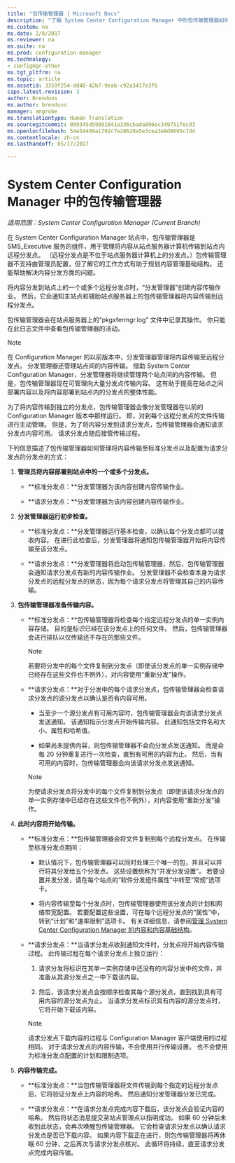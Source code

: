 ```yaml
---
title: "包传输管理器 | Microsoft Docs"
description: "了解 System Center Configuration Manager 中的包传输管理器如何将内容从站点服务器传输到远程分发点。"
ms.custom: na
ms.date: 2/8/2017
ms.reviewer: na
ms.suite: na
ms.prod: configuration-manager
ms.technology:
- configmgr-other
ms.tgt_pltfrm: na
ms.topic: article
ms.assetid: 3359f254-dd48-42b7-9eab-c92a3417e3fb
caps.latest.revision: 3
author: Brenduns
ms.author: brenduns
manager: angrobe
ms.translationtype: Human Translation
ms.sourcegitcommit: 099345d59891841a336cbada896ec349751fecd3
ms.openlocfilehash: 54e54409a1792c7e28620a5e3cea3e8d8695c7d4
ms.contentlocale: zh-cn
ms.lasthandoff: 05/17/2017

---
```

# <a name="package-transfer-manager-in-system-center-configuration-manager"></a>System Center Configuration Manager 中的包传输管理器

*适用范围：System Center Configuration Manager (Current Branch)*

在 System Center Configuration Manager 站点中，包传输管理器是 SMS_Executive 服务的组件，用于管理将内容从站点服务器计算机传输到站点内远程分发点。 （远程分发点是不位于站点服务器计算机上的分发点。）包传输管理器不支持由管理员配置，但了解它的工作方式有助于规划内容管理基础结构。 还能帮助解决内容分发方面的问题。


将内容分发到站点上的一个或多个远程分发点时，“分发管理器”创建内容传输作业。 然后，它会通知主站点和辅助站点服务器上的包传输管理器将内容传输到远程分发点。

 包传输管理器会在站点服务器上的“pkgxfermgr.log”  文件中记录其操作。 你只能在此日志文件中查看包传输管理器的活动。  

> [!NOTE]  
>  在 Configuration Manager 的以前版本中，分发管理器管理将内容传输至远程分发点。 分发管理器还管理站点间的内容传输。 借助 System Center Configuration Manager，分发管理器将继续管理两个站点间的内容传输。 但是，包传输管理器现在可管理向大量分发点传输内容。 这有助于提高在站点之间部署内容以及将内容部署到站点内的分发点的整体性能。  

为了将内容传输到独立的分发点，包传输管理器会像分发管理器在以前的 Configuration Manager 版本中那样运行。 即，对到每个远程分发点的文件传输进行主动管理。 但是，为了将内容分发到请求分发点，包传输管理器会通知请求分发点内容可用。 请求分发点随后接管传输过程。  

下列信息描述了包传输管理器如何管理将内容传输至标准分发点以及配置为请求分发点的分发点的方式：
1.  **管理员将内容部署到站点中的一个或多个分发点。**  

    -   **标准分发点：**分发管理器为该内容创建内容传输作业。  

    -   **请求分发点：**分发管理器为该内容创建内容传输作业。  

2.  **分发管理器运行初步检查。**  

    -   **标准分发点：**分发管理器运行基本检查，以确认每个分发点都可以接收内容。 在进行此检查后，分发管理器将通知包传输管理器开始将内容传输至该分发点。  

    -   **请求分发点：**分发管理器将启动包传输管理器，然后，包传输管理器会通知请求分发点有新的内容传输作业。 分发管理器不会检查本身为请求分发点的远程分发点的状态，因为每个请求分发点将管理其自己的内容传输。  

3.  **包传输管理器准备传输内容。**  

    -   **标准分发点：**包传输管理器将检查每个指定远程分发点的单一实例内容存储。 目的是标识已经在该分发点上的任何文件。 然后，包传输管理器会进行排队以仅传输还不存在的那些文件。  

        > [!NOTE]  
        >  若要将分发中的每个文件复制到分发点（即使该分发点的单一实例存储中已经存在这些文件也不例外），对内容使用“重新分发”操作。  

    -   **请求分发点：**对于分发中的每个请求分发点，包传输管理器会检查请求分发点的源分发点以确认是否有内容可用。  

        -   当至少一个源分发点有可用内容时，包传输管理器会向该请求分发点发送通知。 该通知指示分发点开始传输内容。 此通知包括文件名和大小、属性和哈希值。  

        -   如果尚未提供内容，则包传输管理器不会向分发点发送通知。 而是会每 20 分钟重复进行一次检查，直到有可用的内容为止。 然后，当有可用的内容时，包传输管理器会向该请求分发点发送通知。  

        > [!NOTE]  
        >  为使请求分发点将分发中的每个文件复制到分发点（即使该请求分发点的单一实例存储中已经存在这些文件也不例外），对内容使用“重新分发”操作。  

4.  **此时内容将开始传输。**  

    -   **标准分发点：**包传输管理器会将文件复制到每个远程分发点。 在传输至标准分发点期间：  

        -   默认情况下，包传输管理器可以同时处理三个唯一的包，并且可以并行将其分发给五个分发点。 这些设置统称为“并发分发设置”。 若要设置并发分发，请在每个站点的“软件分发组件属性”中转至“常规”选项卡。  

        -   将内容传输至每个分发点时，包传输管理器使用该分发点的计划和网络带宽配置。 若要配置这些设置，可在每个远程分发点的“属性”中，转到“计划”和“速率限制”选项卡。 有关详细信息，请参阅[管理 System Center Configuration Manager 的内容和内容基础结构](../../../core/servers/deploy/configure/manage-content-and-content-infrastructure.md)。  

    -   **请求分发点：**当请求分发点收到通知文件时，分发点将开始内容传输过程。 此传输过程在每个请求分发点上独立运行：  

        1.   请求分发将标识在其单一实例存储中还没有的内容分发中的文件，并准备从其源分发点之一中下载该内容。  

        2.   然后，该请求分发点会按顺序检查其每个源分发点，直到找到具有可用内容的源分发点为止。 当请求分发点标识具有内容的源分发点时，它将开始下载该内容。  

        > [!NOTE]  
        >  请求分发点下载内容的过程与 Configuration Manager 客户端使用的过程相同。 对于请求分发点的内容传输，不会使用并行传输设置。 也不会使用为标准分发点配置的计划和限制选项。  

5.  **内容传输完成。**  

    -   **标准分发点：**当包传输管理器将文件传输到每个指定的远程分发点后，它将验证分发点上内容的哈希。 然后通知分发管理器分发已完成。  

    -   **请求分发点：**在请求分发点完成内容下载后，该分发点会验证内容的哈希。 然后将状态消息提交至站点管理点以指明成功。 如果 60 分钟后未收到此状态，会再次唤醒包传输管理器。 它会检查请求分发点以确认请求分发点是否已下载内容。 如果内容下载正在进行，则包传输管理器将再休眠 60 分钟，之后再次与请求分发点核对。 此循环将持续，直至请求分发点完成内容传输。  

